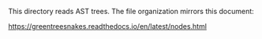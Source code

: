 This directory reads AST trees.  The file organization mirrors this document:

https://greentreesnakes.readthedocs.io/en/latest/nodes.html
